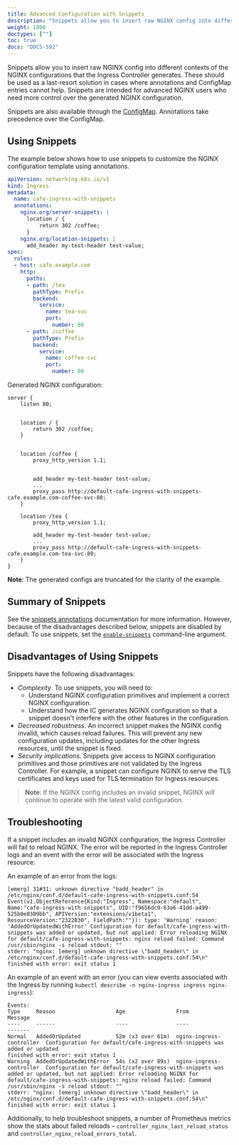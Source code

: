 ```yaml
---
title: Advanced Configuration with Snippets
description: "Snippets allow you to insert raw NGINX config into different contexts of the NGINX configurations that the Ingress Controller generates."
weight: 1800
doctypes: [""]
toc: true
docs: "DOCS-592"
---
```



Snippets allow you to insert raw NGINX config into different contexts of the NGINX configurations that the Ingress Controller generates. These should be used as a last-resort solution in cases where annotations and ConfigMap entries cannot help. Snippets are intended for advanced NGINX users who need more control over the generated NGINX configuration.

Snippets are also available through the [ConfigMap](/nginx-ingress-controller/configuration/global-configuration/configmap-resource). Annotations take precedence over the ConfigMap.

## Using Snippets

The example below shows how to use snippets to customize the NGINX configuration template using annotations.

```yaml
apiVersion: networking.k8s.io/v1
kind: Ingress
metadata:
  name: cafe-ingress-with-snippets
  annotations:
    nginx.org/server-snippets: |
      location / {
          return 302 /coffee;
      }
    nginx.org/location-snippets: |
      add_header my-test-header test-value;
spec:
  rules:
  - host: cafe.example.com
    http:
      paths:
      - path: /tea
        pathType: Prefix
        backend:
          service:
            name: tea-svc
            port:
              number: 80
      - path: /coffee
        pathType: Prefix
        backend:
          service:
            name: coffee-svc
            port:
              number: 80
```

Generated NGINX configuration:

```nginx
server {
    listen 80;


    location / {
        return 302 /coffee;
    }


    location /coffee {
        proxy_http_version 1.1;


        add_header my-test-header test-value;
        ...
        proxy_pass http://default-cafe-ingress-with-snippets-cafe.example.com-coffee-svc-80;
    }

    location /tea {
        proxy_http_version 1.1;

        add_header my-test-header test-value;
        ...
        proxy_pass http://default-cafe-ingress-with-snippets-cafe.example.com-tea-svc-80;
    }
}
```

**Note**: The generated configs are truncated for the clarity of the example.

## Summary of Snippets

See the [snippets annotations](/nginx-ingress-controller/configuration/ingress-resources/advanced-configuration-with-annotations/#snippets-and-custom-templates) documentation for more information.
However, because of the disadvantages described below, snippets are disabled by default. To use snippets, set the [`enable-snippets`](/nginx-ingress-controller/configuration/global-configuration/command-line-arguments#cmdoption-enable-snippets) command-line argument.

## Disadvantages of Using Snippets

Snippets have the following disadvantages:

- *Complexity*. To use snippets, you will need to:
  - Understand NGINX configuration primitives and implement a correct NGINX configuration.
  - Understand how the IC generates NGINX configuration so that a snippet doesn't interfere with the other features in the configuration.
- *Decreased robustness*. An incorrect snippet makes the NGINX config invalid, which causes reload failures. This will prevent any new configuration updates, including updates for the other Ingress resources, until the snippet is fixed.
- *Security implications*. Snippets give access to NGINX configuration primitives and those primitives are not validated by the Ingress Controller. For example, a snippet can configure NGINX to serve the TLS certificates and keys used for TLS termination for Ingress resources.

> **Note**: If the NGINX config includes an invalid snippet, NGINX will continue to operate with the latest valid configuration.

## Troubleshooting

If a snippet includes an invalid NGINX configuration, the Ingress Controller will fail to reload NGINX. The error will be reported in the Ingress Controller logs and an event with the error will be associated with the Ingress resource:

An example of an error from the logs:

```
[emerg] 31#31: unknown directive "badd_header" in /etc/nginx/conf.d/default-cafe-ingress-with-snippets.conf:54
Event(v1.ObjectReference{Kind:"Ingress", Namespace:"default", Name:"cafe-ingress-with-snippets", UID:"f9656dc9-63a6-41dd-a499-525b0e0309bb", APIVersion:"extensions/v1beta1", ResourceVersion:"2322030", FieldPath:""}): type: 'Warning' reason: 'AddedOrUpdatedWithError' Configuration for default/cafe-ingress-with-snippets was added or updated, but not applied: Error reloading NGINX for default/cafe-ingress-with-snippets: nginx reload failed: Command /usr/sbin/nginx -s reload stdout: ""
stderr: "nginx: [emerg] unknown directive \"badd_header\" in /etc/nginx/conf.d/default-cafe-ingress-with-snippets.conf:54\n"
finished with error: exit status 1
```

An example of an event with an error (you can view events associated with the Ingress by running `kubectl describe -n nginx-ingress ingress nginx-ingress`):

```
Events:
Type     Reason                   Age                From                      Message
----     ------                   ----               ----                      -------
Normal   AddedOrUpdated           52m (x3 over 61m)  nginx-ingress-controller  Configuration for default/cafe-ingress-with-snippets was added or updated
finished with error: exit status 1
Warning  AddedOrUpdatedWithError  54s (x2 over 89s)  nginx-ingress-controller  Configuration for default/cafe-ingress-with-snippets was added or updated, but not applied: Error reloading NGINX for default/cafe-ingress-with-snippets: nginx reload failed: Command /usr/sbin/nginx -s reload stdout: ""
stderr: "nginx: [emerg] unknown directive \"badd_header\" in /etc/nginx/conf.d/default-cafe-ingress-with-snippets.conf:54\n"
finished with error: exit status 1
```

Additionally, to help troubleshoot snippets, a number of Prometheus metrics show the stats about failed reloads – `controller_nginx_last_reload_status` and `controller_nginx_reload_errors_total`.
